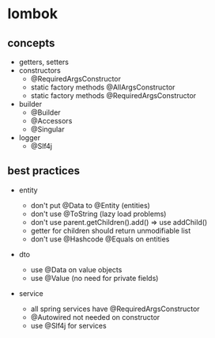 # lombok

## concepts

- getters, setters
- constructors
  - @RequiredArgsConstructor
  - static factory methods @AllArgsConstructor
  - static factory methods @RequiredArgsConstructor
- builder
  - @Builder
  - @Accessors
  - @Singular
- logger
  - @Slf4j

## best practices

- entity
  - don't put @Data to @Entity (entities)
  - don't use @ToString (lazy load problems)
  - don't use parent.getChildren().add() => use addChild()
  - getter for children should return unmodifiable list
  - don't use @Hashcode @Equals on entities

- dto
  - use @Data on value objects
  - use @Value (no need for private fields)

- service
  - all spring services have @RequiredArgsConstructor
  - @Autowired not needed on constructor
  - use @Slf4j for services
